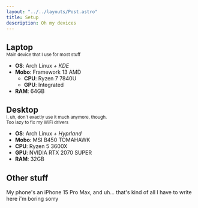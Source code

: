 ```yaml
---
layout: "../../layouts/Post.astro"
title: Setup
description: Oh my devices
---
```

<h2 style="margin-bottom: 0;">Laptop</h2>
<p style="margin-top: 0;"><small>Main device that I use for most stuff</small></p>

- **OS**: Arch Linux *+ KDE*
- **Mobo**: Framework 13 AMD
    - **CPU**: Ryzen 7 7840U
    - **GPU**: Integrated
- **RAM**: 64GB

<h2 style="margin-bottom: 0;">Desktop</h2>
<p style="margin-top: 0;"><small>I, uh, don't exactly use it much anymore, though.<br>Too lazy to fix my WiFi drivers</small></p>

- **OS**: Arch Linux *+ Hyprland*
- **Mobo**: MSI B450 TOMAHAWK
- **CPU**: Ryzen 5 3600X
- **GPU**: NVIDIA RTX 2070 SUPER
- **RAM**: 32GB

## Other stuff

My phone's an iPhone 15 Pro Max, and uh... that's kind of all I have to write here i'm boring sorry